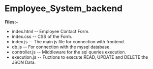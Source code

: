 # Employee_System_backend

**Files:-**
* index.html -- Employee Contact Form.
* index.css -- CSS of the Form.
* index.js -- The main js file for connection with frontend.
* db.js -- For connection with the mysql database.
* controller.js -- Middleware for the sql queries execution.
* execution.js -- Fuctions to execute READ, UPDATE and DELETE the JSON Data.
